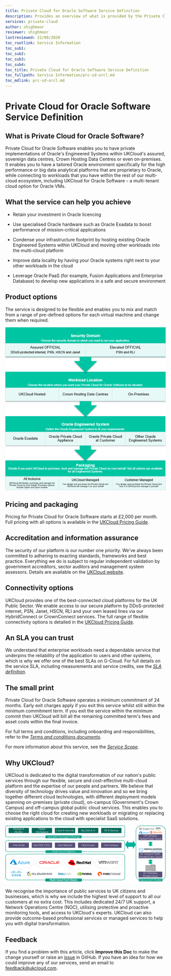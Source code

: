 ```yaml
---
title: Private Cloud for Oracle Software Service Definition
description: Provides an overview of what is provided by the Private Cloud for Oracle Software service
services: private-cloud
author: shighmoor
reviewer: shighmoor
lastreviewed: 22/09/2020
toc_rootlink: Service Information
toc_sub1: 
toc_sub2:
toc_sub3:
toc_sub4:
toc_title: Private Cloud for Oracle Software Service Definition
toc_fullpath: Service Information/prc-sd-orcl.md
toc_mdlink: prc-sd-orcl.md
---
```


# Private Cloud for Oracle Software Service Definition

## What is Private Cloud for Oracle Software?

Private Cloud for Oracle Software enables you to have private implementations of Oracle's Engineered Systems within UKCloud's assured, sovereign data centres, Crown Hosting Data Centres or even on-premises. It enables you to have a tailored Oracle environment specifically for the high performance or big data analytical platforms that are proprietary to Oracle, while connecting to workloads that you have within the rest of our multi-cloud ecosystem, including UKCloud for Oracle Software – a multi-tenant cloud option for Oracle VMs.

## What the service can help you achieve

- Retain your investment in Oracle licencing

- Use specialised Oracle hardware such as Oracle Exadata to boost performance of mission-critical applications

- Condense your infrastructure footprint by hosting existing Oracle Engineered Systems within UKCloud and moving other workloads into the multi-cloud platform

- Improve data locality by having your Oracle systems right next to your other workloads in the cloud

- Leverage Oracle PaaS (for example, Fusion Applications and Enterprise Database) to develop new applications in a safe and secure environment

## Product options

The service is designed to be flexible and enables you to mix and match from a range of pre-defined options for each virtual machine and change them when required.

![Private Cloud for Oracle product options](images/prc-orcl-product-options-g12.png)

## Pricing and packaging

Pricing for Private Cloud for Oracle Software starts at £2,000 per month. Full pricing with all options is available in the [UKCloud Pricing Guide](https://ukcloud.com/pricing-guide).

## Accreditation and information assurance

The security of our platform is our number one priority. We've always been committed to adhering to exacting standards, frameworks and best practice. Everything we do is subject to regular independent validation by government accreditors, sector auditors and management system assessors. Details are available on the [UKCloud website](https://ukcloud.com/governance/).

## Connectivity options

UKCloud provides one of the best-connected cloud platforms for the UK Public Sector. We enable access to our secure platform by DDoS-protected internet, PSN, Janet, HSCN, RLI and your own leased lines via our HybridConnect or CrownConnect services. The full range of flexible connectivity options is detailed in the [UKCloud Pricing Guide](https://ukcloud.com/pricing-guide).

## An SLA you can trust

We understand that enterprise workloads need a dependable service that underpins the reliability of the application to users and other systems, which is why we offer one of the best SLAs on G-Cloud. For full details on the service SLA, including measurements and service credits, see the [*SLA definition*](../other/other-ref-sla-definition.md).

## The small print

Private Cloud for Oracle Software operates a minimum commitment of 24 months. Early exit charges apply if you exit this service whilst still within the minimum commitment term. If you exit the service within the minimum commit then UKCloud will bill all the remaining committed term's fees and asset costs within the final invoice.

For full terms and conditions, including onboarding and responsibilities, refer to the [*Terms and conditions documents*](../other/other-ref-terms-and-conditions.md).

For more information about this service, see the [*Service Scope*](prc-sco-orcl.md).

## Why UKCloud?

UKCloud is dedicated to the digital transformation of our nation's public services through our flexible, secure and cost-effective multi-cloud platform and the expertise of our people and partners. We believe that diversity of technology drives value and innovation and so we bring together different cloud technologies, with different deployment models spanning on-premises (private cloud), on-campus (Government's Crown Campus) and off-campus global public cloud services. This enables you to choose the right cloud for creating new workloads or migrating or replacing existing applications to the cloud with specialist SaaS solutions.

![UKCloud services](images/ukc-services-g12.png)

We recognise the importance of public services to UK citizens and businesses, which is why we include the highest level of support to all our customers at no extra cost. This includes dedicated 24/7 UK support, a Network Operations Centre (NOC), utilising protective and proactive monitoring tools, and access to UKCloud's experts. UKCloud can also provide outcome-based professional services or managed services to help you with digital transformation.

## Feedback

If you find a problem with this article, click **Improve this Doc** to make the change yourself or raise an [issue](https://github.com/UKCloud/documentation/issues) in GitHub. If you have an idea for how we could improve any of our services, send an email to <feedback@ukcloud.com>.
